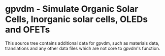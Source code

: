 gpvdm - Simulate Organic Solar Cells, Inorganic solar cells, OLEDs and OFETs
============================================================================

This source tree contains additional data for gpvdm, such as materials data,
translations and any other data files which are not core to gpvdm's function.
